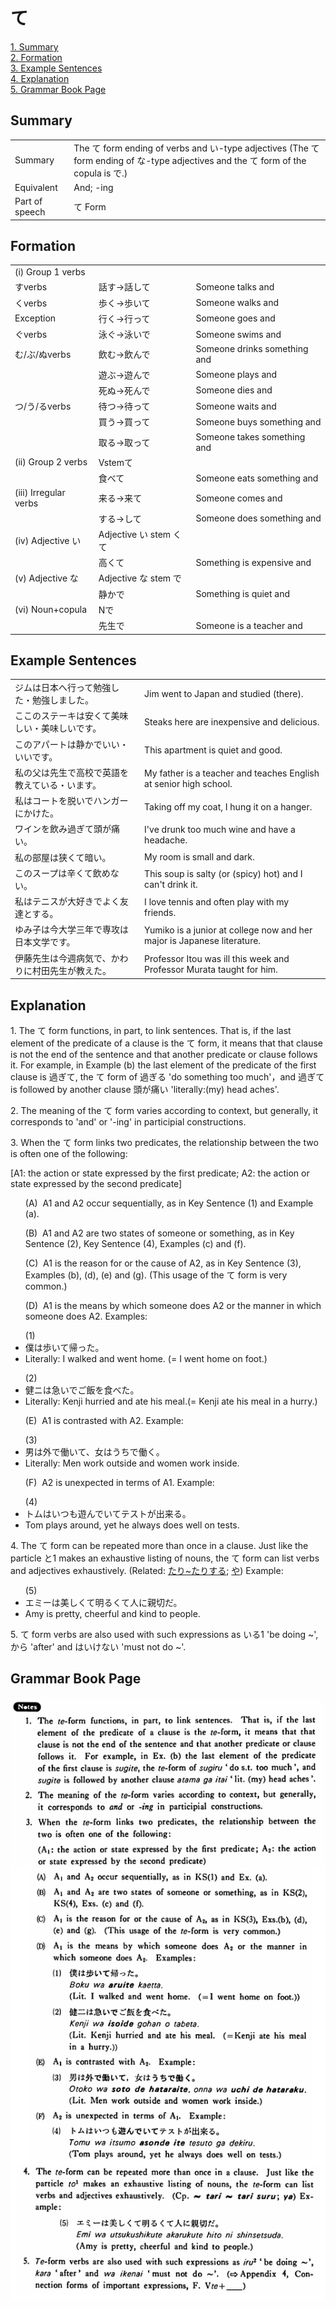 # て

[1. Summary](#summary)<br>
[2. Formation](#formation)<br>
[3. Example Sentences](#example-sentences)<br>
[4. Explanation](#explanation)<br>
[5. Grammar Book Page](#grammar-book-page)<br>


## Summary

<table><tr>   <td>Summary</td>   <td>The て form ending of verbs and い-type adjectives (The て form ending of な-type adjectives and the て form of the copula is で.)</td></tr><tr>   <td>Equivalent</td>   <td>And; -ing</td></tr><tr>   <td>Part of speech</td>   <td>て Form</td></tr></table>

## Formation

<table class="table"> <tbody><tr class="tr head"> <td class="td"><span class="numbers">(i)</span> <span class="bold"><span> Group 1 verbs</span></span></td> <td class="td"><span>&nbsp;</span></td> <td class="td"><span>&nbsp;</span></td> </tr> <tr class="tr head"> <td class="td"><span class="bold"><span>す</span><span class="bold"><span>verbs</span></span></span></td> <td class="td"><span>話す</span><span>→話<span class="concept">して</span></span></td> <td class="td"><span>Someone    talks and</span></td> </tr> <tr class="tr head"> <td class="td"><span class="bold"><span>く</span><span class="bold"><span>verbs</span></span></span></td> <td class="td"><span>歩く</span><span>→歩<span class="concept">いて</span></span></td> <td class="td"><span>Someone    walks and</span></td> </tr> <tr class="tr head"> <td class="td"><span class="bold"><span>Exception</span></span></td> <td class="td"><span>行く</span><span>→行<span class="concept">って</span></span></td> <td class="td"><span>Someone    goes and</span></td> </tr> <tr class="tr head"> <td class="td"><span class="bold"><span>ぐ</span><span class="bold"><span>verbs</span></span></span></td> <td class="td"><span>泳ぐ</span><span>→泳<span class="concept">いで</span></span></td> <td class="td"><span>Someone    swims and</span></td> </tr> <tr class="tr head"> <td class="td"><span class="bold"><span>む</span><span class="bold"><span>/ぶ/ぬverbs</span></span></span></td> <td class="td"><span>飲む</span><span>→飲<span class="concept">んで</span></span></td> <td class="td"><span>Someone    drinks something and</span></td> </tr> <tr class="tr head"> <td class="td"><span class="bold"><span>&nbsp;</span></span></td> <td class="td"><span>遊ぶ</span><span>→遊<span class="concept">んで</span></span></td> <td class="td"><span>Someone    plays and</span></td> </tr> <tr class="tr"> <td class="td"><span>&nbsp;</span></td> <td class="td"><span>死ぬ</span><span>→死<span class="concept">んで</span></span></td> <td class="td"><span>Someone    dies and</span></td> </tr> <tr class="tr head"> <td class="td"><span class="bold"><span>つ</span><span class="bold"><span>/う/るverbs</span> </span></span></td> <td class="td"><span>待つ</span><span>→待<span class="concept">って</span></span></td> <td class="td"><span>Someone    waits and</span></td> </tr> <tr class="tr"> <td class="td"><span>&nbsp;</span></td> <td class="td"><span>買う</span><span>→買<span class="concept">って</span></span></td> <td class="td"><span>Someone    buys something and</span></td> </tr> <tr class="tr"> <td class="td"><span>&nbsp;</span></td> <td class="td"><span>取る</span><span>→取<span class="concept">って</span></span></td> <td class="td"><span>Someone    takes something and</span></td> </tr> <tr class="tr head"> <td class="td"><span class="numbers">(ii)</span> <span> <span class="bold">Group 2 verbs</span></span></td> <td class="td"><span>Vstem<span class="concept">て</span></span></td> <td class="td"><span>&nbsp;</span></td> </tr> <tr class="tr"> <td class="td"><span>&nbsp;</span></td> <td class="td"><span>食べ<span class="concept">て</span></span> </td> <td class="td"><span>Someone    eats something and</span></td> </tr> <tr class="tr head"> <td class="td"><span class="numbers">(iii)</span> <span> <span class="bold">Irregular verbs</span></span></td> <td class="td"><span>来る</span><span>→来<span class="concept">て</span></span></td> <td class="td"><span>Someone    comes and</span></td> </tr> <tr class="tr"> <td class="td"><span>&nbsp;</span></td> <td class="td"><span>する</span><span>→<span class="concept">して</span></span></td> <td class="td"><span>Someone    does something and</span></td> </tr> <tr class="tr head"> <td class="td"><span class="numbers">(iv)</span> <span> <span class="bold">Adjective い</span></span></td> <td class="td"><span>Adjective い stem <span class="concept">くて</span></span></td> <td class="td"><span>&nbsp;</span></td> </tr> <tr class="tr"> <td class="td"><span>&nbsp;</span></td> <td class="td"><span>高<span class="concept">くて</span></span> </td> <td class="td"><span>Something    is expensive and</span></td> </tr> <tr class="tr head"> <td class="td"><span class="numbers">(v)</span> <span> <span class="bold">Adjective な</span></span></td> <td class="td"><span>Adjective な stem <span class="concept">で</span></span></td> <td class="td"><span>&nbsp;</span></td> </tr> <tr class="tr"> <td class="td"><span>&nbsp;</span></td> <td class="td"><span>静か<span class="concept">で</span></span> </td> <td class="td"><span>Something    is quiet and</span></td> </tr> <tr class="tr head"> <td class="td"><span class="numbers">(vi)</span> <span> <span class="bold">Noun+copula</span></span></td> <td class="td"><span>N<span class="concept">で</span></span></td> <td class="td"><span>&nbsp;</span></td> </tr> <tr class="tr"> <td class="td"><span>&nbsp;</span></td> <td class="td"><span>先生<span class="concept">で</span></span> </td> <td class="td"><span>Someone    is a teacher and</span></td> </tr></tbody></table>

## Example Sentences

<table><tr>   <td>ジムは日本へ行って勉強した・勉強しました。</td>   <td>Jim went to Japan and studied (there).</td></tr><tr>   <td>ここのステーキは安くて美味しい・美味しいです。</td>   <td>Steaks here are inexpensive and delicious.</td></tr><tr>   <td>このアパートは静かでいい・いいです。</td>   <td>This apartment is quiet and good.</td></tr><tr>   <td>私の父は先生で高校で英語を教えている・います。</td>   <td>My father is a teacher and teaches English at senior high school.</td></tr><tr>   <td>私はコートを脱いでハンガーにかけた。</td>   <td>Taking off my coat, I hung it on a hanger.</td></tr><tr>   <td>ワインを飲み過ぎて頭が痛い。</td>   <td>I've drunk too much wine and have a headache.</td></tr><tr>   <td>私の部屋は狭くて暗い。</td>   <td>My room is small and dark.</td></tr><tr>   <td>このスープは辛くて飲めない。</td>   <td>This soup is salty (or (spicy) hot) and I can't drink it.</td></tr><tr>   <td>私はテニスが大好きでよく友達とする。</td>   <td>I love tennis and often play with my friends.</td></tr><tr>   <td>ゆみ子は今大学三年で専攻は日本文学です。</td>   <td>Yumiko is a junior at college now and her major is Japanese literature.</td></tr><tr>   <td>伊藤先生は今週病気で、かわりに村田先生が教えた。</td>   <td>Professor Itou was ill this week and Professor Murata taught for him.</td></tr></table>

## Explanation

<p>1. The <span class="cloze">て</span> form functions, in part, to link sentences. That is, if the last element of the predicate of a clause is the <span class="cloze">て</span> form, it means that that clause is not the end of the sentence and that another predicate or clause follows it. For example, in Example (b) the last element of the predicate of the first clause is 過ぎ<span class="cloze">て</span>, the <span class="cloze">て</span> form of 過ぎる 'do something too much'，and 過ぎ<span class="cloze">て</span> is followed by another clause 頭が痛い 'literally:(my) head aches'.</p>  <p>2. The meaning of the <span class="cloze">て</span> form varies according to context, but generally, it corresponds to 'and' or '-ing' in participial constructions.</p>  <p>3. When the <span class="cloze">て</span> form links two predicates, the relationship between the two is often one of the following:</p>  <p>[A1: the action or state expressed by the first predicate; A2: the action or state expressed by the second predicate]</p>  <ul>(A)&nbsp;&nbsp;A1 and A2 occur sequentially, as in Key Sentence (1) and Example (a).</ul>  <ul>(B)&nbsp;&nbsp;A1 and A2 are two states of someone or something, as in Key Sentence (2), Key Sentence (4), Examples (c) and (f).</ul>  <ul>(C)&nbsp;&nbsp;A1 is the reason for or the cause of A2, as in Key Sentence (3), Examples (b), (d), (e) and (g). (This usage of the <span class="cloze">て</span> form is very common.)</ul>  <ul>(D)&nbsp;&nbsp;A1 is the means by which someone does A2 or the manner in which someone does A2. Examples:</ul>  <ul>(1) <li>僕は歩い<span class="cloze">て</span>帰った。</li> <li>Literally: I walked and went home. (= I went home on foot.)</li> </ul>  <ul>(2) <li>健ニは急い<span class="cloze">で</span>ご飯を食べた。</li> <li>Literally: Kenji hurried and ate his meal.(= Kenji ate his meal in a hurry.)</li> </ul>  <ul>(E)&nbsp;&nbsp;A1 is contrasted with A2. Example:</ul>  <ul>(3) <li>男は外で働い<span class="cloze">て</span>、女はうちで働く。</li> <li>Literally: Men work outside and women work inside.</li> </ul>  <ul>(F)&nbsp;&nbsp;A2 is unexpected in terms of A1. Example:</ul>  <ul>(4) <li>トムはいつも遊んでい<span class="cloze">て</span>テストが出来る。</li> <li>Tom plays around, yet he always does well on tests.</li> </ul>  <p>4. The <span class="cloze">て</span> form can be repeated more than once in a clause. Just like the particle と1 makes an exhaustive listing of nouns, the <span class="cloze">て</span> form can list verbs and adjectives exhaustively. (Related: <a href="#㊦ たり～たりする">たり~たりする</a>; <a href="#㊦ や">や</a>) Example:</p>  <ul>(5) <li>エミーは美しく<span class="cloze">て</span>明るく<span class="cloze">て</span>人に親切だ。</li> <li>Amy is pretty, cheerful and kind to people.</li> </ul>  <p>5. <span class="cloze">て</span> form verbs are also used with such expressions as いる1 'be doing ~', から 'after' and はいけない 'must not do ~'.</p>

## Grammar Book Page

![](../img/Basicて.png)

